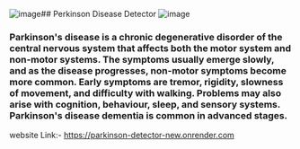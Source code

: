 ![image](https://github.com/atinbera/Parkinson-Disease-Detector/assets/92203879/5c2bbe71-a2b0-47fb-8785-ae20e418b936)## Perkinson Disease Detector
![image](https://github.com/atinbera/Parkinson-Disease-Detector/assets/92203879/2a4813e5-7071-4c55-9be6-4efa3057f8a6)

### Parkinson's disease is a chronic degenerative disorder of the central nervous system that affects both the motor system and non-motor systems. The symptoms usually emerge slowly, and as the disease progresses, non-motor symptoms become more common. Early symptoms are tremor, rigidity, slowness of movement, and difficulty with walking. Problems may also arise with cognition, behaviour, sleep, and sensory systems. Parkinson's disease dementia is common in advanced stages.

website Link:- https://parkinson-detector-new.onrender.com
